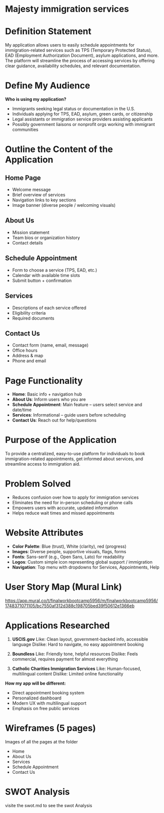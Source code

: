 # Majesty immigration services
#  Definition Statement
My application  allows users to easily schedule appointments for immigration-related services such as TPS (Temporary Protected Status), EAD (Employment Authorization Document), asylum applications, and more. The platform will streamline the process of accessing services by offering clear guidance, availability schedules, and relevant documentation.

#  Define My Audience
**Who is using my application?**

- Immigrants seeking legal status or documentation in the U.S.
- Individuals applying for TPS, EAD, asylum, green cards, or citizenship
- Legal assistants or immigration service providers assisting applicants
- Possibly government liaisons or nonprofit orgs working with immigrant communities

# Outline the Content of the Application

## Home Page
- Welcome message
- Brief overview of services
- Navigation links to key sections
- Image banner (diverse people / welcoming visuals)

## About Us
- Mission statement
- Team bios or organization history
- Contact details

## Schedule Appointment
- Form to choose a service (TPS, EAD, etc.)
- Calendar with available time slots
- Submit button + confirmation

## Services
- Descriptions of each service offered
- Eligibility criteria
- Required documents

## Contact Us
- Contact form (name, email, message)
- Office hours
- Address & map
- Phone and email

# Page Functionality
- **Home**: Basic info + navigation hub
- **About Us**: Inform users who you are
- **Schedule Appointment**: Main feature – users select service and date/time
- **Services**: Informational – guide users before scheduling
- **Contact Us**: Reach out for help/questions

# Purpose of the Application
To provide a centralized, easy-to-use platform for individuals to book immigration-related appointments, get informed about services, and streamline access to immigration aid.

# Problem Solved
- Reduces confusion over how to apply for immigration services
- Eliminates the need for in-person scheduling or phone calls
- Empowers users with accurate, updated information
- Helps reduce wait times and missed appointments

# Website Attributes
- **Color Palette**: Blue (trust), White (clarity), red (progress)
- **Images**: Diverse people, supportive visuals, flags, forms
- **Fonts**: Sans-serif (e.g., Open Sans, Lato) for readability
- **Logos**: Custom simple icon representing global support / immigration
- **Navigation**: Top menu with dropdowns for Services, Appointments, Help

#  User Story Map (Mural Link)
  https://app.mural.co/t/finalworkbootcamp5956/m/finalworkbootcamp5956/1748371071105/bc7550af312d388c198705bed39f50612e1366eb

# Applications Researched

1. **USCIS.gov**
   Like: Clean layout, government-backed info, accessible language
   Dislike: Hard to navigate, no easy appointment booking

2. **Boundless**
   Like: Friendly tone, helpful resources
   Dislike: Feels commercial, requires payment for almost everything

3. **Catholic Charities Immigration Services**
    Like: Human-focused, multilingual content
    Dislike: Limited online functionality

**How my app will be different:**

- Direct appointment booking system
- Personalized dashboard
- Modern UX with multilingual support
- Emphasis on free public services

# Wireframes (5 pages)
Images of all the pages at the folder
- Home
- About Us
- Services
- Schedule Appointment
- Contact Us
# SWOT Analysis
visite the swot.md to see the swot Analysis

